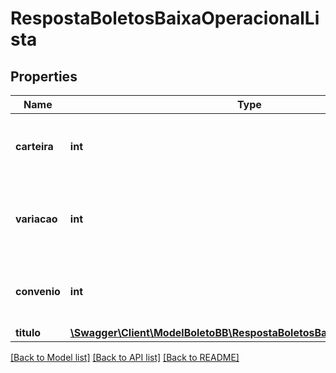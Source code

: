 # RespostaBoletosBaixaOperacionalLista

## Properties
Name | Type | Description | Notes
------------ | ------------- | ------------- | -------------
**carteira** | **int** | Número da carteira do convênio de cobrança. | [optional] 
**variacao** | **int** | Número da variação da carteira do convênio de cobrança. | [optional] 
**convenio** | **int** | Número do convênio de Cobrança do Cliente. | [optional] 
**titulo** | [**\Swagger\Client\ModelBoletoBB\RespostaBoletosBaixaOperacionalTitulo**](RespostaBoletosBaixaOperacionalTitulo.md) |  | [optional] 

[[Back to Model list]](../../README.md#documentation-for-models) [[Back to API list]](../../README.md#documentation-for-api-endpoints) [[Back to README]](../../README.md)

